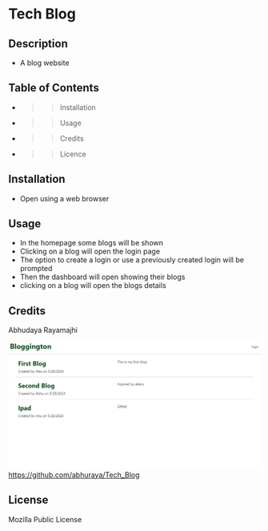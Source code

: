 # Tech Blog


## Description
- A blog website

## Table of Contents
- >> Installation
- >> Usage
- >> Credits
- >> Licence

## Installation
- Open using a web browser

## Usage
- In the homepage some blogs will be shown
- Clicking on a blog will open the login page
- The option to create a login or use a previously created login will be prompted
- Then the dashboard will open showing their blogs 
- clicking on a blog will open the blogs details

## Credits
Abhudaya Rayamajhi

![Tech Blog Homepage](<Images/Tech Blog.png>)
https://github.com/abhuraya/Tech_Blog


## License

Mozilla Public License




